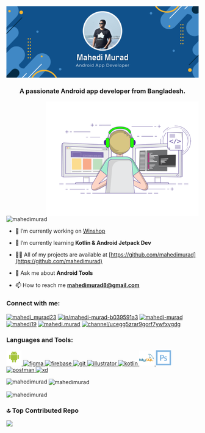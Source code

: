 <div align="center"> <img src="https://raw.githubusercontent.com/mahedimurad/mahedimurad/main/Black Blue Geometric Tips Business Facebook Cover.png"> </div>
<h3 align="center">A passionate Android app developer from Bangladesh.</h3>
<img align="right" alt="Coding" width="400" src="https://raw.githubusercontent.com/devSouvik/devSouvik/master/gif3.gif">

<p align="left"> <img src="https://komarev.com/ghpvc/?username=mahedimurad&label=Profile%20views&color=0e75b6&style=flat" alt="mahedimurad" /> </p>

- 🔭 I’m currently working on [Winshop](https://github.com/mahedimurad/winshop)

- 🌱 I’m currently learning **Kotlin & Android Jetpack Dev**

- 👨‍💻 All of my projects are available at [https://github.com/mahedimurad](https://github.com/mahedimurad)

- 💬 Ask me about **Android Tools**

- 📫 How to reach me **mahedimurad8@gmail.com**

<h3 align="left">Connect with me:</h3>
<p align="left">
<a href="https://twitter.com/mahedi_murad23" target="blank"><img align="center" src="https://raw.githubusercontent.com/rahuldkjain/github-profile-readme-generator/master/src/images/icons/Social/twitter.svg" alt="mahedi_murad23" height="30" width="40" /></a>
<a href="https://linkedin.com/in/in/mahedi-murad-b039591a3" target="blank"><img align="center" src="https://raw.githubusercontent.com/rahuldkjain/github-profile-readme-generator/master/src/images/icons/Social/linked-in-alt.svg" alt="in/mahedi-murad-b039591a3" height="30" width="40" /></a>
<a href="https://stackoverflow.com/users/mahedi-murad" target="blank"><img align="center" src="https://raw.githubusercontent.com/rahuldkjain/github-profile-readme-generator/master/src/images/icons/Social/stack-overflow.svg" alt="mahedi-murad" height="30" width="40" /></a>
<a href="https://fb.com/mahedi19" target="blank"><img align="center" src="https://raw.githubusercontent.com/rahuldkjain/github-profile-readme-generator/master/src/images/icons/Social/facebook.svg" alt="mahedi19" height="30" width="40" /></a>
<a href="https://instagram.com/mahedi.murad" target="blank"><img align="center" src="https://raw.githubusercontent.com/rahuldkjain/github-profile-readme-generator/master/src/images/icons/Social/instagram.svg" alt="mahedi.murad" height="30" width="40" /></a>
<a href="https://www.youtube.com/c/channel/ucegg5zrar9gorf7ywfxygdg" target="blank"><img align="center" src="https://raw.githubusercontent.com/rahuldkjain/github-profile-readme-generator/master/src/images/icons/Social/youtube.svg" alt="channel/ucegg5zrar9gorf7ywfxygdg" height="30" width="40" /></a>
</p>

<h3 align="left">Languages and Tools:</h3>
<p align="left"> <a href="https://developer.android.com" target="_blank" rel="noreferrer"> <img src="https://raw.githubusercontent.com/devicons/devicon/master/icons/android/android-original-wordmark.svg" alt="android" width="40" height="40"/> </a> <a href="https://www.figma.com/" target="_blank" rel="noreferrer"> <img src="https://www.vectorlogo.zone/logos/figma/figma-icon.svg" alt="figma" width="40" height="40"/> </a> <a href="https://firebase.google.com/" target="_blank" rel="noreferrer"> <img src="https://www.vectorlogo.zone/logos/firebase/firebase-icon.svg" alt="firebase" width="40" height="40"/> </a> <a href="https://git-scm.com/" target="_blank" rel="noreferrer"> <img src="https://www.vectorlogo.zone/logos/git-scm/git-scm-icon.svg" alt="git" width="40" height="40"/> </a> <a href="https://www.adobe.com/in/products/illustrator.html" target="_blank" rel="noreferrer"> <img src="https://www.vectorlogo.zone/logos/adobe_illustrator/adobe_illustrator-icon.svg" alt="illustrator" width="40" height="40"/> </a> <a href="https://kotlinlang.org" target="_blank" rel="noreferrer"> <img src="https://www.vectorlogo.zone/logos/kotlinlang/kotlinlang-icon.svg" alt="kotlin" width="40" height="40"/> </a> <a href="https://www.mysql.com/" target="_blank" rel="noreferrer"> <img src="https://raw.githubusercontent.com/devicons/devicon/master/icons/mysql/mysql-original-wordmark.svg" alt="mysql" width="40" height="40"/> </a> <a href="https://www.photoshop.com/en" target="_blank" rel="noreferrer"> <img src="https://raw.githubusercontent.com/devicons/devicon/master/icons/photoshop/photoshop-line.svg" alt="photoshop" width="40" height="40"/> </a> <a href="https://postman.com" target="_blank" rel="noreferrer"> <img src="https://www.vectorlogo.zone/logos/getpostman/getpostman-icon.svg" alt="postman" width="40" height="40"/> </a> <a href="https://www.adobe.com/products/xd.html" target="_blank" rel="noreferrer"> <img src="https://cdn.worldvectorlogo.com/logos/adobe-xd.svg" alt="xd" width="40" height="40"/> </a> </p>

<p><img align="left" src="https://github-readme-stats.vercel.app/api/top-langs?username=mahedimurad&show_icons=true&locale=en&layout=compact" alt="mahedimurad" /></p>

<p>&nbsp;<img align="center" src="https://github-readme-stats.vercel.app/api?username=mahedimurad&show_icons=true&locale=en" alt="mahedimurad" /></p>

<p><img align="center" src="https://github-readme-streak-stats.herokuapp.com/?user=mahedimurad&" alt="mahedimurad" /></p>

### 🔝 Top Contributed Repo
![](https://github-contributor-stats.vercel.app/api?username=mahedimurad&limit=5&theme=flat&combine_all_yearly_contributions=true)
